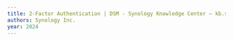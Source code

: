 ```yaml
---
title: 2-Factor Authentication | DSM - Synology Knowledge Center — kb.synology.com
authors: Synology Inc.
year: 2024
---
```


